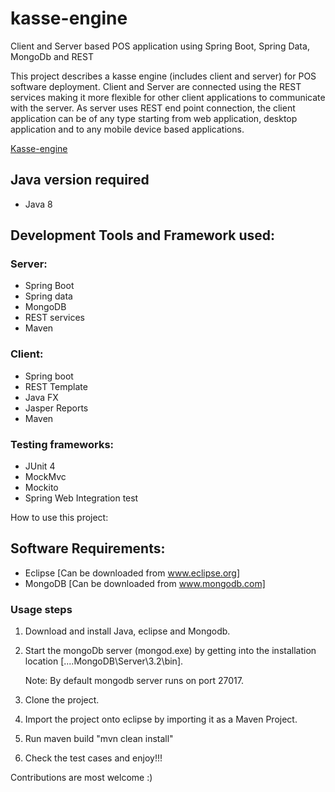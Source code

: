 # kasse-engine
Client and Server based POS application using Spring Boot, Spring Data, MongoDb and REST

This project describes a kasse engine (includes client and server) for POS software deployment. Client and Server are connected using the REST services making it more flexible for other client applications to communicate with the server.
As server uses REST end point connection, the client application can be of any type starting from web application, desktop application and to any mobile device based applications.

[Kasse-engine]

## Java version required
- Java 8

## Development Tools and Framework used:

### Server:
- Spring Boot
- Spring data
- MongoDB
- REST services
- Maven

### Client:
- Spring boot
- REST Template
- Java FX
- Jasper Reports
- Maven 

### Testing frameworks:
- JUnit 4
- MockMvc
- Mockito
- Spring Web Integration test

How to use this project:
## Software Requirements:
- Eclipse [Can be downloaded from www.eclipse.org]
- MongoDB [Can be downloaded from www.mongodb.com]

### Usage steps

1. Download and install Java, eclipse and Mongodb.

2. Start the mongoDb server (mongod.exe) by getting into the installation location [....MongoDB\Server\3.2\bin].

   Note: By default mongodb server runs on port 27017.

3. Clone the project.

4. Import the project onto eclipse by importing it as a Maven Project.

5. Run maven build "mvn clean install"

6. Check the test cases and enjoy!!!

Contributions are most welcome :)

[Kasse-engine]: img/KasseEngine.png
